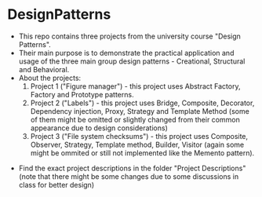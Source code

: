 # DesignPatterns
* This repo contains three projects from the university course "Design Patterns".
* Their main purpose is to demonstrate the practical application and usage of the three main group design patterns - Creational, Structural and Behavioral.
* About the projects:
    1. Project 1 ("Figure manager") - this project uses Abstract Factory, Factory and Prototype patterns.
    2. Project 2 ("Labels") - this project uses Bridge, Composite, Decorator, Dependency injection, Proxy, Strategy and Template Method (some of them might be omitted or slightly        changed from their common appearance due to design considerations)
    3. Project 3 ("File system checksums") - this project uses Composite, Observer, Strategy, Template method, Builder, Visitor (again some might be ommited or still not                 implemented like the Memento pattern).
 
- Find the exact project descriptions in the folder "Project Descriptions"(note that there might be some changes due to some discussions in class for better design)

